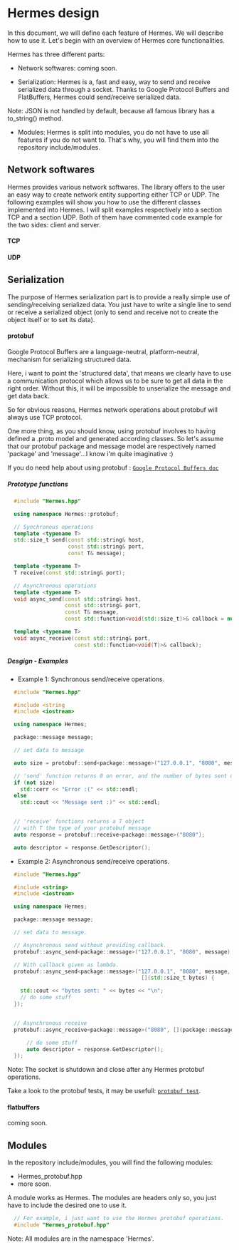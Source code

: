 # Hermes design

In this document, we will define each feature of Hermes.
We will describe how to use it. Let's begin with an overview of Hermes core functionalities.

Hermes has three different parts:
- Network softwares:
    coming soon.

- Serialization:
    Hermes is a, fast and easy, way to send and receive serialized data through a socket.
    Thanks to Google Protocol Buffers and FlatBuffers, Hermes could send/receive serialized
    data.

Note: JSON is not handled by default, because all famous library has a to_string() method.

- Modules:
    Hermes is split into modules, you do not have to use all features if you do not want to.
    That's why, you will find them into the repository include/modules.




## Network softwares


Hermes provides various network softwares. The library offers to the user an easy way
to create network entity supporting either TCP or UDP.
The following examples will show you how to use the different classes implemented into
Hermes.
I will split examples respectively into a section TCP and a section UDP. Both of them
have commented code example for the two sides: client and server.


#### TCP


#### UDP



## Serialization

The purpose of Hermes serialization part is to provide a really simple use of sending/receiving serialized data. You just have to write a single line to send or receive a serialized object (only to send and receive not to create the object itself or to set its data).


#### protobuf


Google Protocol Buffers are a language-neutral, platform-neutral, mechanism
for serializing structured data.

Here, i want to point the 'structured data', that means we clearly have to use a communication protocol which allows us to be sure to get all data in the right order. Without this, it will be impossible to unserialize the message and get data back.

So for obvious reasons, Hermes network operations about protobuf will always use TCP protocol.

One more thing, as you should know, using protobuf involves to having defined a .proto model and generated according classes. So let's assume that our protobuf package and message model are respectively named 'package' and 'message'...I know i'm quite imaginative :)

  If you do need help about using protobuf : [`Google Protocol Buffers doc`](https://developers.google.com/protocol-buffers/?hl=en)


##### Prototype functions

```c++
  #include "Hermes.hpp"

  using namespace Hermes::protobuf;

  // Synchronous operations
  template <typename T>
  std::size_t send(const std::string& host,
                   const std::string& port,
                   const T& message);

  template <typename T>
  T receive(const std::string& port);

  // Asynchronous operations
  template <typename T>
  void async_send(const std::string& host,
                  const std::string& port,
                  const T& message,
                  const std::function<void(std::size_t)>& callback = nullptr);

  template <typename T>
  void async_receive(const std::string& port,
                     const std::function<void(T)>& callback);

```

##### Desgign - Examples

- Example 1: Synchronous send/receive operations.

```c++
  #include "Hermes.hpp"

  #include <string
  #include <iostream>

  using namespace Hermes;

  package::message message;

  // set data to message

  auto size = protobuf::send<package::message>("127.0.0.1", "8080", message);

  // 'send' function returns 0 on error, and the number of bytes sent on success.
  if (not size)
    std::cerr << "Error :(" << std::endl;
  else
    std::cout << "Message sent :)" << std::endl;


  // 'receive' functions returns a T object
  // with T the type of your protobuf message
  auto response = protobuf::receive<package::message>("8080");

  auto descriptor = response.GetDescriptor();
```


- Example 2: Asynchronous send/receive operations.



```c++
  #include "Hermes.hpp"

  #include <string>
  #include <iostream>

  using namespace Hermes;

  package::message message;

  // set data to message.

  // Asynchronous send without providing callback.
  protobuf::async_send<package::message>("127.0.0.1", "8080", message);

  // With callback given as lambda.
  protobuf::async_send<package::message>("127.0.0.1", "8080", message,
                                          [](std::size_t bytes) {

    std::cout << "bytes sent: " << bytes << "\n";
    // do some stuff
  });


  // Asynchronous receive
  protobuf::async_receive<package::message>("8080", [](package::message response) {

      // do some stuff
      auto descriptor = response.GetDescriptor();
  });

```

Note: The socket is shutdown and close after any Hermes protobuf operations.

Take a look to the protobuf tests, it may be usefull:
[`protobuf test`](https://github.com/TommyStarK/Hermes/blob/master/tests/protobuff.cpp).


#### flatbuffers


coming soon.




## Modules

  In the repository include/modules, you will find the following modules:

  - Hermes_protobuf.hpp
  - more soon.

 A module works as Hermes. The modules are headers only so, you just have to
  include the desired one to use it.

  ```c++
    // For example, i just want to use the Hermes protobuf operations.
    #include "Hermes_protobuf.hpp"
  ```


Note: All modules are in the namespace 'Hermes'.
